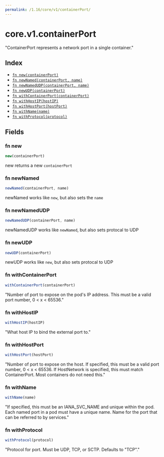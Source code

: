 ```yaml
---
permalink: /1.16/core/v1/containerPort/
---
```


# core.v1.containerPort

"ContainerPort represents a network port in a single container."

## Index

* [`fn new(containerPort)`](#fn-new)
* [`fn newNamed(containerPort, name)`](#fn-newnamed)
* [`fn newNamedUDP(containerPort, name)`](#fn-newnamedudp)
* [`fn newUDP(containerPort)`](#fn-newudp)
* [`fn withContainerPort(containerPort)`](#fn-withcontainerport)
* [`fn withHostIP(hostIP)`](#fn-withhostip)
* [`fn withHostPort(hostPort)`](#fn-withhostport)
* [`fn withName(name)`](#fn-withname)
* [`fn withProtocol(protocol)`](#fn-withprotocol)

## Fields

### fn new

```ts
new(containerPort)
```

new returns a new `containerPort`

### fn newNamed

```ts
newNamed(containerPort, name)
```

newNamed works like `new`, but also sets the `name`

### fn newNamedUDP

```ts
newNamedUDP(containerPort, name)
```

newNamedUDP works like `newNamed`, but also sets protocal to UDP

### fn newUDP

```ts
newUDP(containerPort)
```

newUDP works like `new`, but also sets protocal to UDP

### fn withContainerPort

```ts
withContainerPort(containerPort)
```

"Number of port to expose on the pod's IP address. This must be a valid port number, 0 < x < 65536."

### fn withHostIP

```ts
withHostIP(hostIP)
```

"What host IP to bind the external port to."

### fn withHostPort

```ts
withHostPort(hostPort)
```

"Number of port to expose on the host. If specified, this must be a valid port number, 0 < x < 65536. If HostNetwork is specified, this must match ContainerPort. Most containers do not need this."

### fn withName

```ts
withName(name)
```

"If specified, this must be an IANA_SVC_NAME and unique within the pod. Each named port in a pod must have a unique name. Name for the port that can be referred to by services."

### fn withProtocol

```ts
withProtocol(protocol)
```

"Protocol for port. Must be UDP, TCP, or SCTP. Defaults to \"TCP\"."
